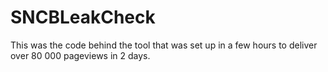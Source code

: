 SNCBLeakCheck
=============

This was the code behind the tool that was set up in a few hours to deliver over 80 000 pageviews in 2 days.